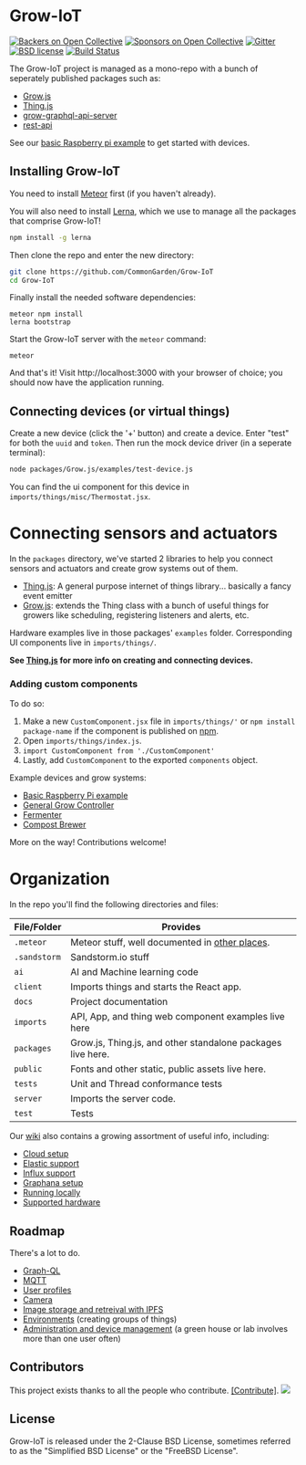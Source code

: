 # Grow-IoT

[![Backers on Open Collective](https://opencollective.com/Grow-IoT/backers/badge.svg)](#backers) [![Sponsors on Open Collective](https://opencollective.com/Grow-IoT/sponsors/badge.svg)](#sponsors) [![Gitter](https://img.shields.io/gitter/room/nwjs/nw.js.svg)](https://gitter.im/CommonGarden/Grow-IoT) [![BSD license](https://img.shields.io/badge/license-BSD--2--Clause-blue.svg)](https://github.com/CommonGarden/Grow-IoT/blob/master/LICENSE) [![Build Status](https://travis-ci.org/CommonGarden/Grow-IoT.svg?branch=master)](https://travis-ci.org/CommonGarden/Grow-IoT)

The Grow-IoT project is managed as a mono-repo with a bunch of seperately published packages such as:
* [Grow.js](https://github.com/CommonGarden/Grow-IoT/tree/development/packages/Grow.js)
* [Thing.js](https://github.com/CommonGarden/Grow-IoT/tree/development/packages/Thing.js)
* [grow-graphql-api-server](https://github.com/CommonGarden/Grow-IoT/tree/development/packages/graphql-api)
* [rest-api](https://github.com/CommonGarden/Grow-IoT/tree/development/packages/rest-api)

See our [basic Raspberry pi example](https://github.com/CommonGarden/BasicRaspberryPiExample) to get started with devices.

## Installing Grow-IoT

You need to install [Meteor](https://www.meteor.com/) first (if you haven't already). 

You will also need to install [Lerna](https://github.com/lerna/lerna), which we use to manage all the packages that comprise Grow-IoT!

```bash
npm install -g lerna
```

Then clone the repo and enter the new directory:

```bash
git clone https://github.com/CommonGarden/Grow-IoT
cd Grow-IoT
```

Finally install the needed software dependencies:

```
meteor npm install
lerna bootstrap
```

Start the Grow-IoT server with the `meteor` command:

```
meteor
```

And that's it! Visit http://localhost:3000 with your browser of choice; you should now have the application running.

## Connecting devices (or virtual things)
Create a new device (click the '+' button) and create a device. Enter "test" for both the `uuid` and `token`. Then run the mock device driver (in a seperate terminal):

```bash
node packages/Grow.js/examples/test-device.js
```

You can find the ui component for this device in `imports/things/misc/Thermostat.jsx`.

# Connecting sensors and actuators

In the `packages` directory, we've started 2 libraries to help you connect sensors and actuators and create grow systems out of them.
* [Thing.js](https://github.com/CommonGarden/Grow-IoT/tree/development/packages/Thing.js): A general purpose internet of things library... basically a fancy event emitter
* [Grow.js](https://github.com/CommonGarden/Grow-IoT/tree/development/packages/Grow.js): extends the Thing class with a bunch of useful things for growers like scheduling, registering listeners and alerts, etc.

Hardware examples live in those packages' `examples` folder. Corresponding UI components live in `imports/things/`.

**See [Thing.js](https://github.com/CommonGarden/Grow-IoT/tree/development/packages/Thing.js) for more info on creating and connecting devices.**

### Adding custom components
To do so:

1. Make a new `CustomComponent.jsx` file in `imports/things/'` or `npm install package-name` if the component is published on [npm](https://www.npmjs.com/).
2. Open `imports/things/index.js`.
3. `import CustomComponent from './CustomComponent'`
4. Lastly, add `CustomComponent` to the exported `components` object.

Example devices and grow systems:
* [Basic Raspberry Pi example](https://github.com/CommonGarden/Grow-Hub)
* [General Grow Controller](https://github.com/CommonGarden/Grow-Hub)
* [Fermenter](https://github.com/CommonGarden/Fermenter)
* [Compost Brewer](https://github.com/CommonGarden/CompostBrewer)

More on the way! Contributions welcome!

# Organization
In the repo you'll find the following directories and files:

File/Folder   | Provides
--------------|----------------------------------------------------------------
`.meteor`     | Meteor stuff, well documented in [other places](http://docs.meteor.com/#/full/).
`.sandstorm`  | Sandstorm.io stuff
`ai`          | AI and Machine learning code
`client`      | Imports things and starts the React app.
`docs`        | Project documentation
`imports`     | API, App, and thing web component examples live here
`packages`    | Grow.js, Thing.js, and other standalone packages live here.
`public`      | Fonts and other static, public assets live here.
`tests`       | Unit and Thread conformance tests
`server`      | Imports the server code.
`test`        | Tests

Our [wiki](https://github.com/CommonGarden/Grow-IoT/wiki) also contains a growing assortment of useful info, including:
* [Cloud setup](https://github.com/CommonGarden/Grow-IoT/wiki/Cloud-setup)
* [Elastic support](https://github.com/CommonGarden/Grow-IoT/wiki/Elastic)
* [Influx support](https://github.com/CommonGarden/Grow-IoT/wiki/Influx-DB)
* [Graphana setup](https://github.com/CommonGarden/Grow-IoT/wiki/Grafana-Setup)
* [Running locally](https://github.com/CommonGarden/Grow-IoT/wiki/Running-locally)
* [Supported hardware](https://github.com/CommonGarden/Grow-IoT/wiki/Supported-hardware)

## Roadmap

There's a lot to do.
* [Graph-QL](https://github.com/CommonGarden/Grow-IoT/issues/315)
* [MQTT](https://github.com/CommonGarden/Grow-IoT/issues/224)
* [User profiles](https://github.com/CommonGarden/Grow-IoT/issues/382)
* [Camera](https://github.com/CommonGarden/Grow-IoT/issues/374)
* [Image storage and retreival with IPFS](https://github.com/CommonGarden/Grow-IoT/issues/416)
* [Environments](https://github.com/CommonGarden/Grow-IoT/issues/311) (creating groups of things)
* [Administration and device management](https://github.com/CommonGarden/Grow-IoT/issues/370) (a green house or lab involves more than one user often)


## Contributors

This project exists thanks to all the people who contribute. [[Contribute]](CONTRIBUTING.md).
<a href="graphs/contributors"><img src="https://opencollective.com/Grow-IoT/contributors.svg?width=890" /></a>

## License
Grow-IoT is released under the 2-Clause BSD License, sometimes referred to as the "Simplified BSD License" or the "FreeBSD License".
